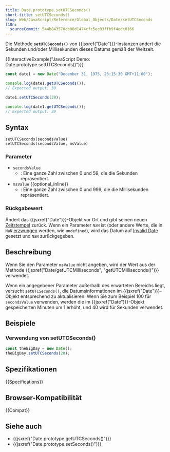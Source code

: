 ```yaml
---
title: Date.prototype.setUTCSeconds()
short-title: setUTCSeconds()
slug: Web/JavaScript/Reference/Global_Objects/Date/setUTCSeconds
l10n:
  sourceCommit: 544b843570cb08d1474cfc5ec03ffb9f4edc0166
---
```


Die Methode **`setUTCSeconds()`** von {{jsxref("Date")}}-Instanzen ändert die Sekunden und/oder Millisekunden dieses Datums gemäß der Weltzeit.

{{InteractiveExample("JavaScript Demo: Date.prototype.setUTCSeconds()")}}

```js interactive-example
const date1 = new Date("December 31, 1975, 23:15:30 GMT+11:00");

console.log(date1.getUTCSeconds());
// Expected output: 30

date1.setUTCSeconds(39);

console.log(date1.getUTCSeconds());
// Expected output: 39
```

## Syntax

```js-nolint
setUTCSeconds(secondsValue)
setUTCSeconds(secondsValue, msValue)
```

### Parameter

- `secondsValue`
  - : Eine ganze Zahl zwischen 0 und 59, die die Sekunden repräsentiert.
- `msValue` {{optional_inline}}
  - : Eine ganze Zahl zwischen 0 und 999, die die Millisekunden repräsentiert.

### Rückgabewert

Ändert das {{jsxref("Date")}}-Objekt vor Ort und gibt seinen neuen [Zeitstempel](/de/docs/Web/JavaScript/Reference/Global_Objects/Date#the_epoch_timestamps_and_invalid_date) zurück. Wenn ein Parameter `NaN` ist (oder andere Werte, die in `NaN` [erzwungen](/de/docs/Web/JavaScript/Reference/Global_Objects/Number#number_coercion) werden, wie `undefined`), wird das Datum auf [Invalid Date](/de/docs/Web/JavaScript/Reference/Global_Objects/Date#the_epoch_timestamps_and_invalid_date) gesetzt und `NaN` zurückgegeben.

## Beschreibung

Wenn Sie den Parameter `msValue` nicht angeben, wird der Wert aus der Methode {{jsxref("Date/getUTCMilliseconds", "getUTCMilliseconds()")}} verwendet.

Wenn ein angegebener Parameter außerhalb des erwarteten Bereichs liegt, versucht `setUTCSeconds()`, die Datumsinformationen im {{jsxref("Date")}}-Objekt entsprechend zu aktualisieren. Wenn Sie zum Beispiel 100 für `secondsValue` verwenden, werden die im {{jsxref("Date")}}-Objekt gespeicherten Minuten um 1 erhöht, und 40 wird für Sekunden verwendet.

## Beispiele

### Verwendung von setUTCSeconds()

```js
const theBigDay = new Date();
theBigDay.setUTCSeconds(20);
```

## Spezifikationen

{{Specifications}}

## Browser-Kompatibilität

{{Compat}}

## Siehe auch

- {{jsxref("Date.prototype.getUTCSeconds()")}}
- {{jsxref("Date.prototype.setSeconds()")}}
